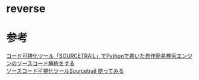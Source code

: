 # reverse

# 参考
[コード可視化ツール「SOURCETRAIL」でPythonで書いた自作簡易検索エンジンのソースコード解析をする](https://qiita.com/r2en/items/e4f8145f54d6c5b4e77e)  
[ソースコード可視化ツールSourcetrail 使ってみる](https://qiita.com/seisantaro/items/56fb10e1f00465995858)  
